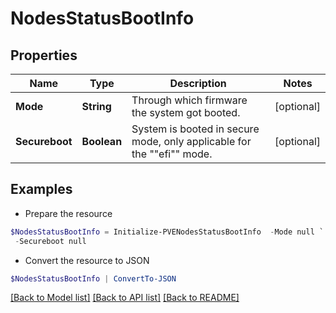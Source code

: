 # NodesStatusBootInfo
## Properties

Name | Type | Description | Notes
------------ | ------------- | ------------- | -------------
**Mode** | **String** | Through which firmware the system got booted. | [optional] 
**Secureboot** | **Boolean** | System is booted in secure mode, only applicable for the &quot;&quot;efi&quot;&quot; mode. | [optional] 

## Examples

- Prepare the resource
```powershell
$NodesStatusBootInfo = Initialize-PVENodesStatusBootInfo  -Mode null `
 -Secureboot null
```

- Convert the resource to JSON
```powershell
$NodesStatusBootInfo | ConvertTo-JSON
```

[[Back to Model list]](../README.md#documentation-for-models) [[Back to API list]](../README.md#documentation-for-api-endpoints) [[Back to README]](../README.md)

